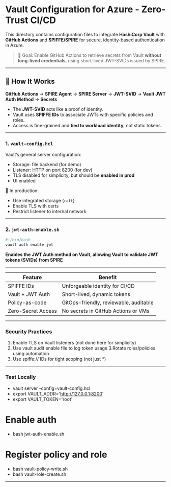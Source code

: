 # Vault Configuration for Azure - Zero-Trust CI/CD

This directory contains configuration files to integrate **HashiCorp Vault** with **GitHub Actions** and **SPIFFE/SPIRE** for secure, identity-based authentication in Azure.

> 🎯 Goal: Enable GitHub Actions to retrieve secrets from Vault **without long-lived credentials**, using short-lived JWT-SVIDs issued by SPIRE.

---

## 🔁 How It Works
**GitHub Actions** → **SPIRE Agent** → **SPIRE Server** → **JWT-SVID** → **Vault JWT Auth Method** → **Secrets**


- The **JWT-SVID** acts like a proof of identity.
- Vault uses **SPIFFE IDs** to associate JWTs with specific policies and roles.
- Access is fine-grained and **tied to workload identity**, not static tokens.

---

### 1. `vault-config.hcl`

Vault’s general server configuration:
- Storage: file backend (for demo)
- Listener: HTTP on port 8200 (for dev)
- TLS disabled for simplicity, but should be **enabled in prod**
- UI enabled

🔐 In production:
- Use integrated storage (`raft`)
- Enable TLS with certs
- Restrict listener to internal network

---

### 2. `jwt-auth-enable.sh`

```bash
#!/bin/bash
vault auth enable jwt
```

**Enables the JWT Auth method on Vault, allowing Vault to validate JWT tokens (SVIDs) from SPIRE**

---

| Feature            | Benefit                                |
| ------------------ | -------------------------------------- |
| SPIFFE IDs         | Unforgeable identity for CI/CD         |
| Vault + JWT Auth   | Short-lived, dynamic tokens            |
| Policy-as-code     | GitOps-friendly, reviewable, auditable |
| Zero-Secret Access | No secrets in GitHub Actions or VMs    |

---

### Security Practices

1. Enable TLS on Vault listeners (not done here for simplicity)
2. Use vault audit enable file to log token usage
3.Rotate roles/policies using automation
4. Use spiffe:// IDs for tight scoping (not just *)

---

### Test Locally

- vault server -config=vault-config.hcl
- export VAULT_ADDR='http://127.0.0.1:8200'
- export VAULT_TOKEN='root'

# Enable auth
- bash jwt-auth-enable.sh

# Register policy and role
- bash vault-policy-write.sh
- bash vault-role-create.sh

---
